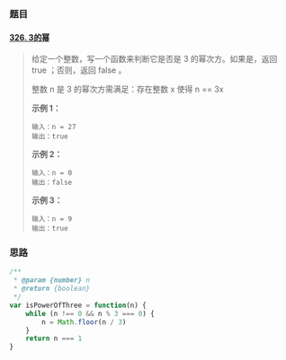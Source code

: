 ### 题目

#### [326. 3的幂](https://leetcode-cn.com/problems/power-of-three/)

> 给定一个整数，写一个函数来判断它是否是 3 的幂次方。如果是，返回 true ；否则，返回 false 。
>
> 整数 n 是 3 的幂次方需满足：存在整数 x 使得 n == 3x
>
> **示例 1：**
>
> ```
> 输入：n = 27
> 输出：true
> ```
>
> **示例 2：**
>
> ```
> 输入：n = 0
> 输出：false
> ```
>
> **示例 3：**
>
> ```
> 输入：n = 9
> 输出：true
> ```

### 思路

```js
/**
 * @param {number} n
 * @return {boolean}
 */
var isPowerOfThree = function(n) {
    while (n !== 0 && n % 3 === 0) {
        n = Math.floor(n / 3)
    }
    return n === 1
}
```





